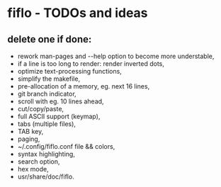 # fiflo - TODOs and ideas
## delete one if done:
- rework man-pages and --help option to become more understable,
- if a line is too long to render: render inverted dots,
- optimize text-processing functions,
- simplify the makefile,
- pre-allocation of a memory, eg. next 16 lines,
- git branch indicator,
- scroll with eg. 10 lines ahead,
- cut/copy/paste,
- full ASCII support (keymap),
- tabs (multiple files),
- TAB key,
- paging,
- ~/.config/fiflo.conf file && colors,
- syntax highlighting,
- search option,
- hex mode,
- usr/share/doc/fiflo.
